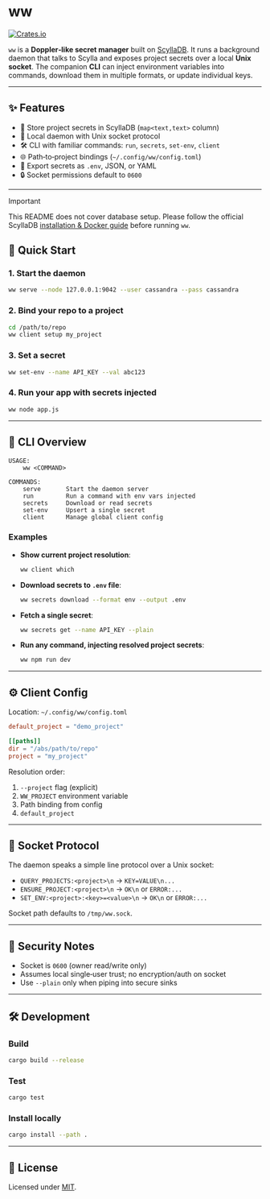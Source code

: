 # ww 

[![Crates.io](https://img.shields.io/crates/v/ww.svg)](https://crates.io/crates/ww)

`ww` is a **Doppler‑like secret manager** built on [ScyllaDB](https://www.scylladb.com/). It runs a background daemon that talks to Scylla and exposes project secrets over a local **Unix socket**. The companion **CLI** can inject environment variables into commands, download them in multiple formats, or update individual keys.

---

## ✨ Features

- 🔑 Store project secrets in ScyllaDB (`map<text,text>` column)
- 📡 Local daemon with Unix socket protocol
- 🛠 CLI with familiar commands: `run`, `secrets`, `set-env`, `client`
- 🌐 Path‑to‑project bindings (`~/.config/ww/config.toml`)
- 📄 Export secrets as `.env`, JSON, or YAML
- 🔒 Socket permissions default to `0600`

---

> [!IMPORTANT]
> This README does not cover database setup.
> Please follow the official ScyllaDB [installation & Docker guide](https://docs.scylladb.com/manual/stable/getting-started/install-scylla/run-in-docker.html) before running `ww`.



## 🚀 Quick Start

### 1. Start the daemon

```bash
ww serve --node 127.0.0.1:9042 --user cassandra --pass cassandra
```

### 2. Bind your repo to a project

```bash
cd /path/to/repo
ww client setup my_project
```

### 3. Set a secret

```bash
ww set-env --name API_KEY --val abc123
```

### 4. Run your app with secrets injected

```bash
ww node app.js
```

---

## 🔧 CLI Overview

```text
USAGE:
    ww <COMMAND>

COMMANDS:
    serve       Start the daemon server
    run         Run a command with env vars injected
    secrets     Download or read secrets
    set-env     Upsert a single secret
    client      Manage global client config
```

### Examples

- **Show current project resolution**:

  ```bash
  ww client which
  ```

- **Download secrets to `.env` file**:

  ```bash
  ww secrets download --format env --output .env
  ```

- **Fetch a single secret**:

  ```bash
  ww secrets get --name API_KEY --plain
  ```

- **Run any command, injecting resolved project secrets**:

  ```bash
  ww npm run dev
  ```

---

## ⚙️ Client Config

Location: `~/.config/ww/config.toml`

```toml
default_project = "demo_project"

[[paths]]
dir = "/abs/path/to/repo"
project = "my_project"
```

Resolution order:

1. `--project` flag (explicit)
2. `WW_PROJECT` environment variable
3. Path binding from config
4. `default_project`

---

## 📡 Socket Protocol

The daemon speaks a simple line protocol over a Unix socket:

- `QUERY_PROJECTS:<project>\n` → `KEY=VALUE\n...`
- `ENSURE_PROJECT:<project>\n` → `OK\n` or `ERROR:...`
- `SET_ENV:<project>:<key>=<value>\n` → `OK\n` or `ERROR:...`

Socket path defaults to `/tmp/ww.sock`.

---

## 🔐 Security Notes

- Socket is `0600` (owner read/write only)
- Assumes local single‑user trust; no encryption/auth on socket
- Use `--plain` only when piping into secure sinks

---

## 🛠 Development

### Build

```bash
cargo build --release
```

### Test

```bash
cargo test
```

### Install locally

```bash
cargo install --path .
```

---

## 📜 License

Licensed under [MIT](LICENSE).
